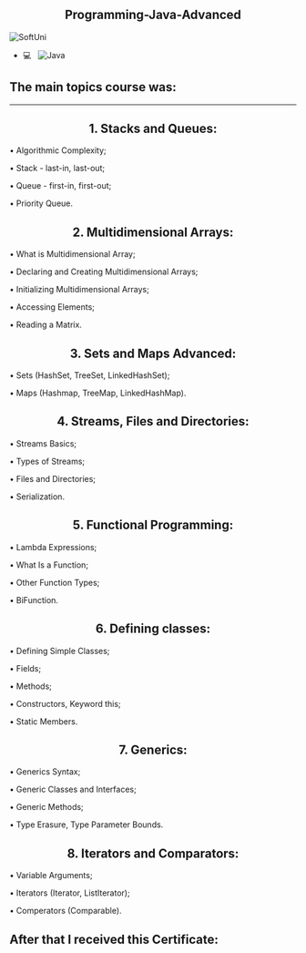 <p align="center">
 <h2 align="center">Programming-Java-Advanced</h2>
</p>

![SoftUni](https://user-images.githubusercontent.com/88974458/129545979-c099f16f-877e-4515-894d-5937be5395bb.png)



- 💻 &nbsp; 
![Java](https://img.shields.io/badge/-Java-333333?style=flat&logo=Java&logoColor=007396)

The main topics course was:
--------------------------------------------------
__________________________________________________

 <h2 align="center">1. Stacks and Queues:</h2>

• Algorithmic Complexity;

• Stack - last-in, last-out;

• Queue - first-in, first-out;

• Priority Queue.

 <h2 align="center">2. Multidimensional Arrays:</h2>

• What is Multidimensional Array;

• Declaring and Creating Multidimensional Arrays;

• Initializing Multidimensional Arrays;

• Accessing Elements;

• Reading a Matrix.

 <h2 align="center">3. Sets and Maps Advanced:</h2>

• Sets (HashSet, TreeSet, LinkedHashSet);

• Maps (Hashmap, TreeMap, LinkedHashMap).

 <h2 align="center">4. Streams, Files and Directories:</h2>

• Streams Basics;

• Types of Streams;

• Files and Directories;

• Serialization.

 <h2 align="center">5. Functional Programming:</h2>

• Lambda Expressions;

• What Is a Function;

• Other Function Types;

• BiFunction.

 <h2 align="center">6. Defining classes:</h2>

• Defining Simple Classes;

• Fields;

• Methods;

• Constructors, Keyword this;

• Static Members.

 <h2 align="center">7. Generics:</h2>

• Generics Syntax;

• Generic Classes and Interfaces;

• Generic Methods;

• Type Erasure, Type Parameter Bounds.

 <h2 align="center">8. Iterators and Comparators:</h2>

• Variable Arguments;

• Iterators (Iterator, ListIterator);

• Comperators (Comparable).


After that I received this Certificate:
--------------------------------------------------
